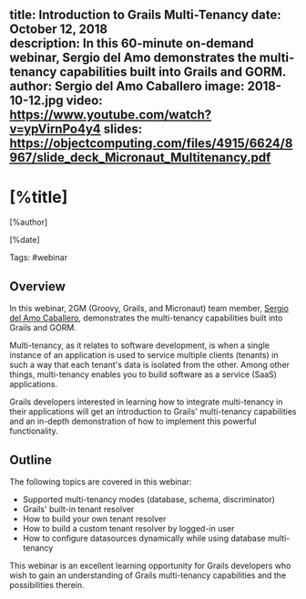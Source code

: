 title: Introduction to Grails Multi-Tenancy
date: October 12, 2018  
description: In this 60-minute on-demand webinar, Sergio del Amo demonstrates the multi-tenancy capabilities built into Grails and GORM.
author: Sergio del Amo Caballero
image: 2018-10-12.jpg
video: https://www.youtube.com/watch?v=ypVirnPo4y4
slides: https://objectcomputing.com/files/4915/6624/8967/slide_deck_Micronaut_Multitenancy.pdf    
---

# [%title]

[%author]

[%date] 

Tags: #webinar

## Overview

In this webinar, 2GM (Groovy, Grails, and Micronaut) team member, [Sergio del Amo Caballero](https://objectcomputing.com/products/2gm-team#caballero), demonstrates the multi-tenancy capabilities built into Grails and GORM.

Multi-tenancy, as it relates to software development, is when a single instance of an application is used to service multiple clients (tenants) in such a way that each tenant's data is isolated from the other. Among other things, multi-tenancy enables you to build software as a service (SaaS) applications.

Grails developers interested in learning how to integrate multi-tenancy in their applications will get an introduction to Grails' multi-tenancy capabilities and an in-depth demonstration of how to implement this powerful functionality.

## Outline

The following topics are covered in this webinar:

- Supported multi-tenancy modes (database, schema, discriminator)
- Grails' built-in tenant resolver
- How to build your own tenant resolver
- How to build a custom tenant resolver by logged-in user
- How to configure datasources dynamically while using database multi-tenancy

This webinar is an excellent learning opportunity for Grails developers who wish to gain an understanding of Grails multi-tenancy capabilities and the possibilities therein.